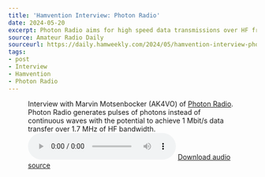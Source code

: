```yaml
---
title: 'Hamvention Interview: Photon Radio'
date: 2024-05-20
excerpt: Photon Radio aims for high speed data transmissions over HF frequencies. 
source: Amateur Radio Daily
sourceurl: https://daily.hamweekly.com/2024/05/hamvention-interview-photon-radio/
tags:
- post
- Interview
- Hamvention
- Photon Radio
---
```

<figure>
  <figcaption>Interview with Marvin Motsenbocker (AK4VO) of <a href="https://photonradio.com/">Photon Radio</a>. Photon Radio generates pulses of photons instead of continuous waves with the potential to achieve 1 Mbit/s data transfer over 1.7 MHz of HF bandwidth.</figcaption>
  <audio controls src="https://assets.midnightcheese.com/amateur-radio-daily/audio-interview/Photon-Radio-240517_1539.mp3"></audio>
  <span><a href="https://assets.midnightcheese.com/amateur-radio-daily/audio-interview/Photon-Radio-240517_1539.mp3"> Download audio source</a></span>
</figure>